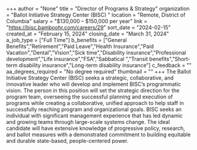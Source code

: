 +++
author = "None"
title = "Director of Programs & Strategy"
organization = "Ballot Initiative Strategy Center (BISC) "
location = "Remote, District of Columbia"
salary = "$130,000 – $150,000 per year"
link = "https://bisc.bamboohr.com/careers/29"
sort_date = "2024-02-15"
created_at = "February 15, 2024"
closing_date = "March 31, 2024"
a_job_type = ["Full Time"]
b_benefits = ["General Benefits","Retirement","Paid Leave","Health Insurance","Paid Vacation","Dental","Vision","Sick time","Disability insurance","Professional development","Life insurance","FSA","Sabbatical ","Transit benefits","Short-term disability insurance","Long-term disability insurance"]
c_feedback = ""
aa_degrees_required = "No degree required"
thumbnail = ""
+++
The Ballot Initiative Strategy Center (BISC) seeks a strategic, collaborative, and innovative leader who will develop and implement BISC’s programmatic vision. The person in this position will set the strategic direction for the program team, overseeing the successful planning and execution of programs while creating a collaborative, unified approach to help staff in successfully reaching program and organizational goals. BISC seeks an individual with significant management experience that has led dynamic and growing teams through large-scale systems change. The ideal candidate will have extensive knowledge of progressive policy, research, and ballot measures with a demonstrated commitment to building equitable and durable state-based, people-centered power.